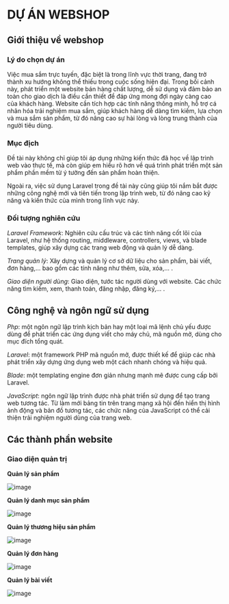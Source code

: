 # DỰ ÁN WEBSHOP
## Giới thiệu về webshop
### Lý do chọn dự án
Việc mua sắm trực tuyến, đặc biệt là trong lĩnh vực thời trang, đang trở thành xu hướng không thể thiếu trong cuộc sống hiện đại. Trong bối cảnh này, phát triển một website bán hàng chất lượng, dễ sử dụng và đảm bảo an toàn cho giao dịch là điều cần thiết để đáp ứng mong đợi ngày càng cao của khách hàng. Website cần tích hợp các tính năng thông minh, hỗ trợ cá nhân hóa trải nghiệm mua sắm, giúp khách hàng dễ dàng tìm kiếm, lựa chọn và mua sắm sản phẩm, từ đó nâng cao sự hài lòng và lòng trung thành của người tiêu dùng.
### Mục địch
Đề tài này không chỉ giúp tôi áp dụng những kiến thức đã học về lập trình web vào thực tế, mà còn giúp em hiểu rõ hơn về quá trình phát triển một sản phẩm phần mềm từ ý tưởng đến sản phẩm hoàn thiện.

Ngoài ra, việc sử dụng Laravel  trong đề tài này cũng giúp tôi nắm bắt được những công nghệ mới và tiên tiến trong lập trình web, từ đó nâng cao kỹ năng và kiến thức của mình trong lĩnh vực này.
### Đối tượng nghiên cứu
*Laravel Framework*: Nghiên cứu cấu trúc và các tính năng cốt lõi của Laravel, như hệ thống routing, middleware, controllers, views, và blade templates, giúp xây dựng các trang web động và quản lý dễ dàng.
 
*Trang quản lý*: Xây dựng và quản lý cơ sở dữ liệu cho sản phẩm, bài viết, đơn hàng,... bao gồm các tính năng như thêm, sửa, xóa,... .

*Giao diện người dùng*: Giao diện, tước tác người dùng với website. Các chức năng tìm kiếm, xem, thanh toán, đăng nhập, đăng ký,... .
## Công nghệ và ngôn ngữ sử dụng
*Php*: một ngôn ngữ lập trình kịch bản hay một loại mã lệnh chủ yếu được dùng để phát triển các ứng dụng viết cho máy chủ, mã nguồn mở, dùng cho mục đích tổng quát.

*Laravel*: một framework PHP mã nguồn mở, được thiết kế để giúp các nhà phát triển xây dựng ứng dụng web một cách nhanh chóng và hiệu quả.

*Blade*: một templating engine đơn giản nhưng mạnh mẽ được cung cấp bởi Laravel.

*JavaScript*: ngôn ngữ lập trình được nhà phát triển sử dụng để tạo trang web tương tác. Từ làm mới bảng tin trên trang mạng xã hội đến hiển thị hình ảnh động và bản đồ tương tác, các chức năng của JavaScript có thể cải thiện trải nghiệm người dùng của trang web.
## Các thành phần website
### Giao diện quản trị
**Quản lý sản phẩm**

![image](https://github.com/user-attachments/assets/47ea3e3c-3ad7-4845-9a5a-c04d22b53add)

**Quản lý danh mục sản phẩm**

![image](https://github.com/user-attachments/assets/c0dde81c-d9db-41ce-9c36-9f471793f4a5)

**Quản lý thương hiệu sản phẩm**

![image](https://github.com/user-attachments/assets/8760b7b2-b734-4ae6-9428-54ceca688706)

**Quản lý đơn hàng**

![image](https://github.com/user-attachments/assets/16e132e0-c3de-4456-adf1-9d35c0770316)

**Quản lý bài viết**

![image](https://github.com/user-attachments/assets/a28ade64-047c-45f6-a61c-cfcf69b29fe8)

